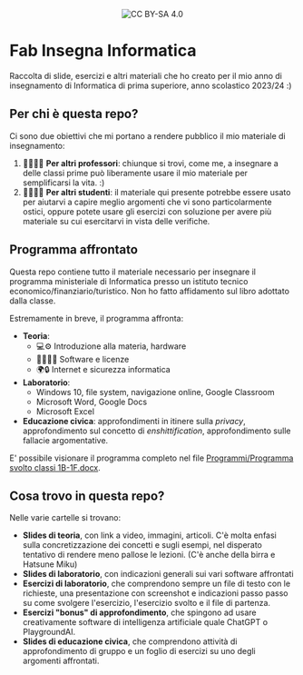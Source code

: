 <p align="center">
 <img src="https://img.shields.io/badge/License-CC%20BY--NC--SA%204.0-lightgrey.svg" alt="CC BY-SA 4.0"/>
 
# Fab Insegna Informatica
Raccolta di slide, esercizi e altri materiali che ho creato per il mio anno di insegnamento di Informatica di prima superiore, anno scolastico 2023/24 :)
</p>


 ## Per chi è questa repo?
 Ci sono due obiettivi che mi portano a rendere pubblico il mio materiale di insegnamento:
 1. 👨‍🏫👩‍🏫 **Per altri professori**: chiunque si trovi, come me, a insegnare a delle classi prime può liberamente usare il mio materiale per semplificarsi la vita. :)
 2. 👩‍🎓👨‍🎓 **Per altri studenti**: il materiale qui presente potrebbe essere usato per aiutarvi a capire meglio argomenti che vi sono particolarmente ostici, oppure potete usare gli esercizi con soluzione per avere più materiale su cui esercitarvi in vista delle verifiche.


 ## Programma affrontato
 Questa repo contiene tutto il materiale necessario per insegnare il programma ministeriale di Informatica presso un istituto tecnico economico/finanziario/turistico. Non ho fatto affidamento sul libro adottato dalla classe.

 Estremamente in breve, il programma affronta:
 * **Teoria**: 
   * 💻⚙ Introduzione alla materia, hardware
   * 👨‍💻👩‍💻 Software e licenze
   * 🌍🔒 Internet e sicurezza informatica
 * **Laboratorio**: 
   * Windows 10, file system, navigazione online, Google Classroom
   * Microsoft Word, Google Docs
   * Microsoft Excel
 * **Educazione civica**: approfondimenti in itinere sulla *privacy*, approfondimento sul concetto di *enshittification*, approfondimento sulle fallacie argomentative.

 E' possibile visionare il programma completo nel file [Programmi/Programma svolto classi 1B-1F.docx](https://github.com/fabfabretti/Fab-insegna-informatica/blob/main/Programma/Programma%20svolto%20classi%201B-1F.docx).


 ## Cosa trovo in questa repo?
 Nelle varie cartelle si trovano:
 * **Slides di teoria**, con link a video, immagini, articoli. C'è molta enfasi sulla concretizzazione dei concetti e sugli esempi, nel disperato tentativo di rendere meno pallose le lezioni. (C'è anche della birra e Hatsune Miku)
 * **Slides di laboratorio**, con indicazioni generali sui vari software affrontati
 * **Esercizi di laboratorio**, che comprendono sempre un file di testo con le richieste, una presentazione con screenshot e indicazioni passo passo su come svolgere l'esercizio, l'esercizio svolto e il file di partenza.
 * **Esercizi "bonus" di approfondimento**, che spingono ad usare creativamente software di intelligenza artificiale quale ChatGPT o PlaygroundAI.
 * **Slides di educazione civica**, che comprendono attività di approfondimento di gruppo e un foglio di esercizi su uno degli argomenti affrontati.
 
